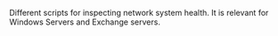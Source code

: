 Different scripts for inspecting network system health. It is relevant for Windows Servers and Exchange servers.
